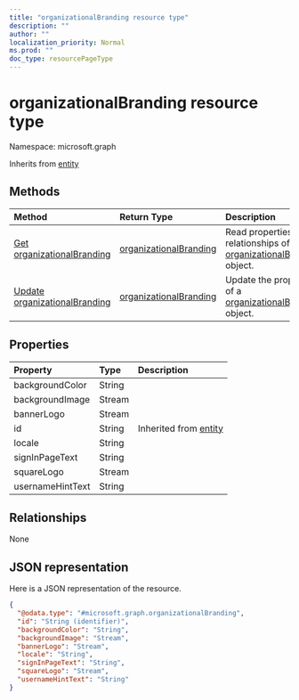 ```yaml
---
title: "organizationalBranding resource type"
description: ""
author: ""
localization_priority: Normal
ms.prod: ""
doc_type: resourcePageType
---
```


# organizationalBranding resource type


Namespace: microsoft.graph




Inherits from [entity](../resources/entity.md)

## Methods
|Method|Return Type|Description|
|:---|:---|:---|
|[Get organizationalBranding](../api/organizationalbranding-get.md)|[organizationalBranding](../resources/organizationalbranding.md)|Read properties and relationships of the [organizationalBranding](../resources/organizationalbranding.md) object.|
|[Update organizationalBranding](../api/organizationalbranding-update.md)|[organizationalBranding](../resources/organizationalbranding.md)|Update the properties of a [organizationalBranding](../resources/organizationalbranding.md) object.|

## Properties
|Property|Type|Description|
|:---|:---|:---|
|backgroundColor|String||
|backgroundImage|Stream||
|bannerLogo|Stream||
|id|String| Inherited from [entity](../resources/entity.md)|
|locale|String||
|signInPageText|String||
|squareLogo|Stream||
|usernameHintText|String||

## Relationships
None

## JSON representation
Here is a JSON representation of the resource.
<!-- {
  "blockType": "resource",
  "keyProperty": "id",
  "@odata.type": "microsoft.graph.organizationalBranding",
  "baseType": "microsoft.graph.entity",
  "openType": false
}
-->
``` json
{
  "@odata.type": "#microsoft.graph.organizationalBranding",
  "id": "String (identifier)",
  "backgroundColor": "String",
  "backgroundImage": "Stream",
  "bannerLogo": "Stream",
  "locale": "String",
  "signInPageText": "String",
  "squareLogo": "Stream",
  "usernameHintText": "String"
}
```

